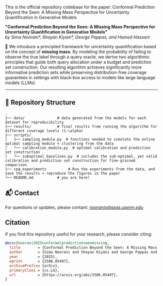 
This is the official repository codebase for the paper: Conformal Prediction Beyond the Seen: A Missing Mass Perspective for Uncertainty Quantification in Generative Models

**"Conformal Prediction Beyond the Seen: A Missing Mass Perspective for Uncertainty Quantification in Generative Models"**  
*by Sima Noorani\*, Shayan Kiyani\*, George Pappas, and Hamed Hassani*

📄 We introduce a principled framework for uncertainty quantification based on the concept of **missing mass**. By modeling the probability of failing to observe the true label through a query oracle, we derive two algorithmic principles that guide both query allocation under a budget and prediction set construction. Our resulting algorithm achieves significantly more informative prediction sets while preserving distribution-free coverage guarantees in settings with black-box access to models like large language models (LLMs).

---

## 🔧 Repository Structure

```text
.
├── data/               # data generated from the models for each dataset for reproducibility
├── results/            # final results from running the algorithm for different coverage levels (1-\alpha)
├── scripts/
│   ├── sampling_module.py  # functions needed to simulate the online optimal sampling module + clustering from the data
│   └── calibration_module.py  # optimal calibration and prediction set construction
│   └── suboptimal_baselines.py  # includes the sub-optimal, yet valid calibration and prediction set construction for fine-grained comparison 
├── cpq_experiments          # Run the experiments from the data, and save the results + reproduce the figures in the paper
└── README.md           # you are here!
```
## 📬 Contact

For questions or updates, please contant:
*nooranis@seas.upenn.edu*


## Citation

If you find this repository useful for your research, please consider citing:

```bibtex
@misc{noorani2025conformalpredictionseenmissing,
  title        = {Conformal Prediction Beyond the Seen: A Missing Mass Perspective for Uncertainty Quantification in Generative Models},
  author       = {Sima Noorani and Shayan Kiyani and George Pappas and Hamed Hassani},
  year         = {2025},
  eprint       = {2506.05497},
  archivePrefix= {arXiv},
  primaryClass = {cs.LG},
  url          = {https://arxiv.org/abs/2506.05497},
}
